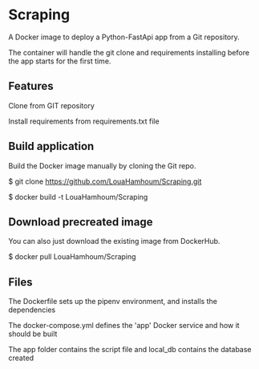 # Scraping
A Docker image to deploy a Python-FastApi app from a Git repository.

The container will handle the git clone and requirements installing before the app starts for the first time.
## Features
Clone from GIT repository

Install requirements from requirements.txt file

## Build application
Build the Docker image manually by cloning the Git repo.

$ git clone https://github.com/LouaHamhoum/Scraping.git

$ docker build -t LouaHamhoum/Scraping

## Download precreated image
You can also just download the existing image from DockerHub.

$ docker pull LouaHamhoum/Scraping

## Files
The Dockerfile sets up the pipenv environment, and installs the dependencies

The docker-compose.yml defines the 'app' Docker service and how it should be built

The app folder contains the script file and local_db contains the database created 

